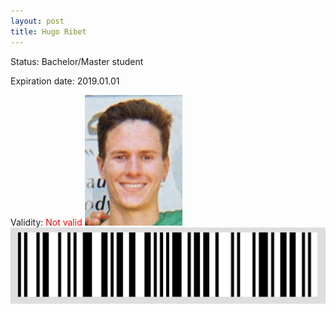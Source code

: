 ```yaml
---
layout: post
title: Hugo Ribet
---
```


Status: Bachelor/Master student

Expiration date: 2019.01.01

Validity: <font color="red"> Not valid</font> 
![](/members/img/Hugo_Ribet.png)
![](/members/img/bar.png)
